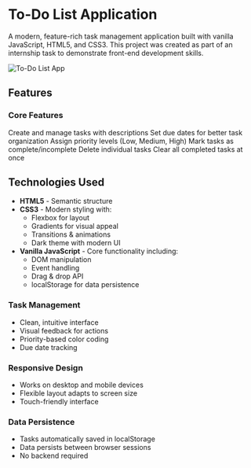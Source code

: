 # To-Do List Application

A modern, feature-rich task management application built with vanilla JavaScript, HTML5, and CSS3. This project was created as part of an internship task to demonstrate front-end development skills.

![To-Do List App](https://github.com/draxxycodes/Internship-Task2/raw/main/screenshot.png)

## Features

### Core Features
Create and manage tasks with descriptions
Set due dates for better task organization
Assign priority levels (Low, Medium, High)
Mark tasks as complete/incomplete
Delete individual tasks
Clear all completed tasks at once

## Technologies Used

- **HTML5** - Semantic structure
- **CSS3** - Modern styling with:
  - Flexbox for layout
  - Gradients for visual appeal
  - Transitions & animations
  - Dark theme with modern UI
- **Vanilla JavaScript** - Core functionality including:
  - DOM manipulation
  - Event handling
  - Drag & drop API
  - localStorage for data persistence
### Task Management
- Clean, intuitive interface
- Visual feedback for actions
- Priority-based color coding
- Due date tracking

### Responsive Design
- Works on desktop and mobile devices
- Flexible layout adapts to screen size
- Touch-friendly interface

### Data Persistence
- Tasks automatically saved in localStorage
- Data persists between browser sessions
- No backend required



